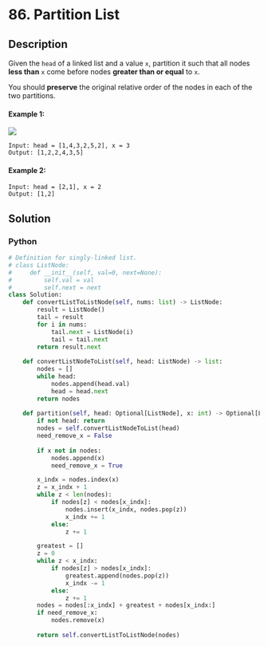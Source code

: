# 86. Partition List

## Description
Given the `head` of a linked list and a value `x`, partition it such that all nodes **less than** `x` come before nodes **greater than or equal** to `x`.

You should **preserve** the original relative order of the nodes in each of the two partitions.

#### Example 1:
![](https://assets.leetcode.com/uploads/2021/01/04/partition.jpg)
```
Input: head = [1,4,3,2,5,2], x = 3
Output: [1,2,2,4,3,5]
```

#### Example 2:
```
Input: head = [2,1], x = 2
Output: [1,2]
```


## Solution

### Python
```python
# Definition for singly-linked list.
# class ListNode:
#     def __init__(self, val=0, next=None):
#         self.val = val
#         self.next = next
class Solution:
    def convertListToListNode(self, nums: list) -> ListNode:
        result = ListNode()
        tail = result
        for i in nums:
            tail.next = ListNode(i)
            tail = tail.next
        return result.next
    
    def convertListNodeToList(self, head: ListNode) -> list:
        nodes = []
        while head:
            nodes.append(head.val)
            head = head.next
        return nodes
    
    def partition(self, head: Optional[ListNode], x: int) -> Optional[ListNode]:
        if not head: return 
        nodes = self.convertListNodeToList(head)
        need_remove_x = False
        
        if x not in nodes:
            nodes.append(x)
            need_remove_x = True

        x_indx = nodes.index(x)
        z = x_indx + 1
        while z < len(nodes):
            if nodes[z] < nodes[x_indx]:
                nodes.insert(x_indx, nodes.pop(z))
                x_indx += 1
            else:
                z += 1

        greatest = []
        z = 0
        while z < x_indx:
            if nodes[z] > nodes[x_indx]:
                greatest.append(nodes.pop(z))
                x_indx -= 1
            else:
                z += 1
        nodes = nodes[:x_indx] + greatest + nodes[x_indx:]
        if need_remove_x:
            nodes.remove(x)
        
        return self.convertListToListNode(nodes)
```
